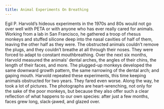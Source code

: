 ```yaml
---
title: Animal Experiments On Breathing
---
```


Egil P. Harvold’s hideous experiments in the 1970s and 80s would not go over well with PETA or with anyone who has ever really cared for animals. Working from a lab in San Francisco, he gathered a troop of rhesus monkeys and stuffed silicone deep into the nasal cavities of half of them, leaving the other half as they were. The obstructed animals couldn’t remove the plugs, and they couldn’t breathe at all through their noses. They were forced to adapt to constant mouthbreathing. Over the next six months, Harvold measured the animals’ dental arches, the angles of their chins, the length of their faces, and more. The plugged-up monkeys developed the same downward growth pattern, the same narrowing of the dental arch; and gaping mouth. Harvold repeated these experiments, this time keeping animals obstructed for two years. They fared even worse. Along the way, he took a lot of pictures. The photographs are heart-wrenching, not only for the sake of the poor monkeys, but because they also offer such a clear reflection of what happens to our own species: after just a few months, faces grew long, slack-jawed, and glazed over.
